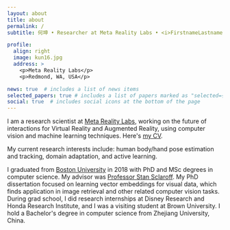 ```yaml
---
layout: about
title: about
permalink: /
subtitle: 何坤 • Researcher at Meta Reality Labs • <i>FirstnameLastname @ meta.com</i>

profile:
  align: right
  image: kun16.jpg
  address: >
    <p>Meta Reality Labs</p>
    <p>Redmond, WA, USA</p>

news: true  # includes a list of news items
selected_papers: true # includes a list of papers marked as "selected={true}"
social: true  # includes social icons at the bottom of the page
---
```


I am a research scientist at [Meta Reality Labs](https://tech.fb.com/ar-vr/), 
working on the future of interactions for Virtual Reality and Augmented Reality, 
using computer vision and machine learning techniques. 
Here's [my CV](https://kunhe.github.io/assets/pdf/cv_2023.pdf).

My current research interests include:
human body/hand pose estimation and tracking, domain adaptation, and active learning.

I graduated from [Boston University](http://www.bu.edu) in 2018 with PhD and MSc degrees in computer science. 
My advisor was [Professor Stan Sclaroff](https://www.bu.edu/cs/profiles/stan-sclaroff/). 
My PhD dissertation focused on learning vector embeddings for visual data, 
which finds application in image retrieval and other related computer vision tasks.
During grad school, I did research internships at Disney Research and Honda Research Institute, 
and I was a visiting student at Brown University.
I hold a Bachelor's degree in computer science from Zhejiang University, China. 
